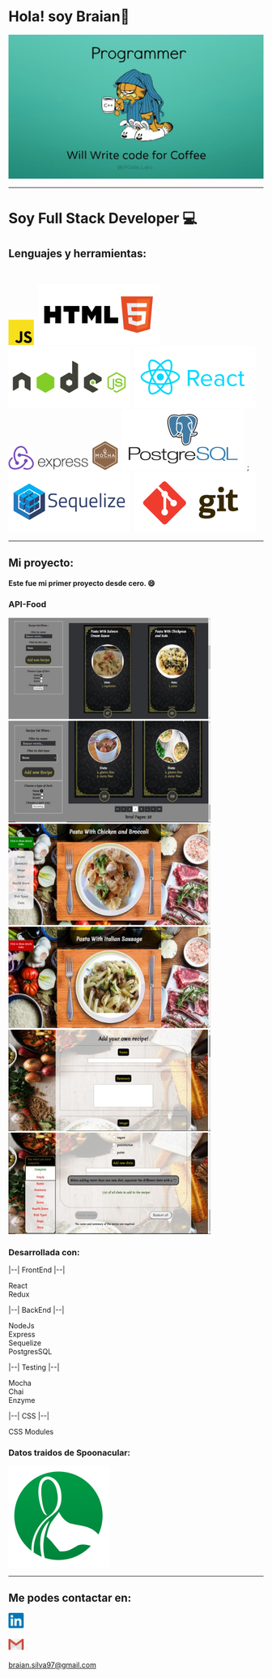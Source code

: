 # Hola! soy Braian👋 

<p align="center">
  <img src="./img/banner.jpg" />
</p>
<hr>

<!--
**braian-97/braian-97** is a ✨ _special_ ✨ repository because its `README.md` (this file) appears on your GitHub profile.

Here are some ideas to get you started:

- 🔭 I’m currently working on ...
- 🌱 I’m currently learning ...
- 👯 I’m looking to collaborate on ...
- 🤔 I’m looking for help with ...
- 💬 Ask me about ...
- 📫 How to reach me: ...
- 😄 Pronouns: ...
- ⚡ Fun fact: ...
-->
# Soy Full Stack Developer 💻

## Lenguajes y herramientas: 
<br>
<p float="left">


[<img src="./logo/javascript.svg" width="50" heigth="50"/>](https://developer.mozilla.org/en-US/docs/Web/JavaScript)&nbsp;&nbsp;[<img src="./logo/html.svg" />](https://www.w3.org/html)&nbsp;&nbsp;[<img src="./logo/nodejs.svg" />](https://nodejs.org)&nbsp;&nbsp;[<img src="./logo/react.svg" />](https://reactjs.org)&nbsp;&nbsp;[<img src="./logo/redux.svg" width="50" heigth="50"/>](https://es.redux.js.org)&nbsp;&nbsp;[<img src="./logo/expressjs.svg" width="100" heigth="100"/>](https://expressjs.com)&nbsp;&nbsp;[<img src="./logo/mocha.svg" width="50" heigth="50"/>](https://mochajs.org)&nbsp;&nbsp;[<img src="./logo/postgresSQL.svg" />](https://www.postgresql.org)&nbsp;&nbsp;;[<img src="./logo/sequelize.svg" />](https://sequelize.org)&nbsp;&nbsp;[<img src="./logo/git.svg" />](https://git-scm.com)

</p>

<hr>

## Mi proyecto:

#### Este fue mi primer proyecto desde cero. 😄

### API-Food

<p float="left">
<img src="./api-food-images/img_1.jpg" width="400" height="200" >
<img src="./api-food-images/img_2.jpg" width="400" height="200" >
<img src="./api-food-images/img_3.jpg" width="400" height="200" >
<img src="./api-food-images/img_4.jpg" width="400" height="200" >
<img src="./api-food-images/img_5.jpg" width="400" height="200" >
<img src="./api-food-images/img_6.jpg" width="400" height="200" >
</p>


### Desarrollada con:
|--| FrontEnd |--|
<p>
React<br>
Redux
</p>

|--| BackEnd |--|
<p>
NodeJs<br>
Express<br>
Sequelize<br>
PostgresSQL
</p>

|--| Testing |--|
<p>
Mocha<br>
Chai<br>
Enzyme
</p>

|--| CSS |--|
<p>
CSS Modules<br>
</p>

### Datos traidos de Spoonacular:
[<img src="./img/spoonacular-logo.svg"/>](https://spoonacular.com/food-api)

<hr>

## Me podes contactar en:

[<img src="./logo/linkedIn.svg" width="30" heigth="30"/>](https://www.linkedin.com/in/braian-silva-382b08209/)

[<img src="./logo/gmail.svg" width="30" heigth="30"/>](mailto:braian.silva97@gmail.com)


<braian.silva97@gmail.com>







